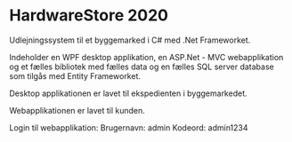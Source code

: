 # HardwareStore 2020

Udlejningssystem til et byggemarked i C# med .Net Frameworket.

Indeholder en WPF desktop applikation, en ASP.Net - MVC webapplikation og et fælles bibliotek med fælles data og en fælles SQL server database som tilgås med Entity Frameworket.

Desktop applikationen er lavet til ekspedienten i byggemarkedet.

Webapplikationen er lavet til kunden.

Login til webapplikation: Brugernavn: admin  Kodeord: admin1234
